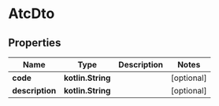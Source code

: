 
# AtcDto

## Properties
Name | Type | Description | Notes
------------ | ------------- | ------------- | -------------
**code** | **kotlin.String** |  |  [optional]
**description** | **kotlin.String** |  |  [optional]



